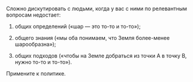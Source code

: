 Сложно дискутировать с людьми, когда у вас с ними по релевантным вопросам недостает:

1) общих определений («шар — это то-то и то-то»);

2) общего знания («мы оба понимаем, что Земля более-менее шарообразна»);

3) общих подходов («чтобы на Земле добраться из точки A в точку B, нужно то-то и то-то»).

Примените к политике.